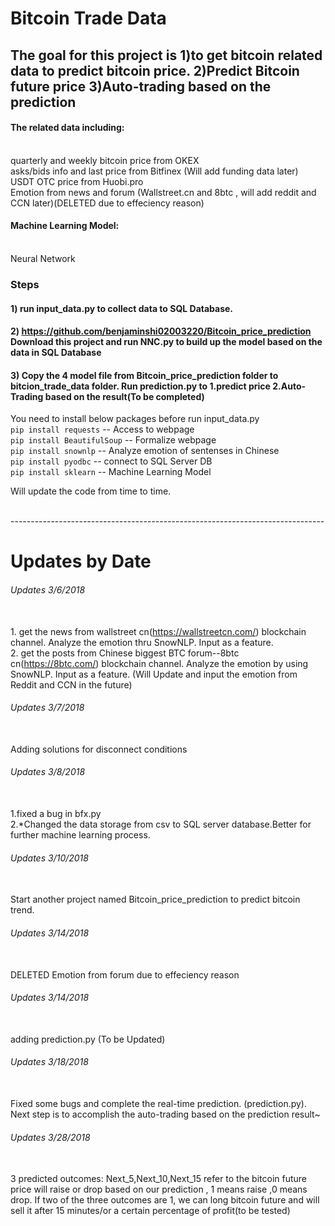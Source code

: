 # Bitcoin Trade Data
## The goal for this project is 1)to get bitcoin related data to predict bitcoin price. 2)Predict Bitcoin future price 3)Auto-trading based on the prediction

#### The related data including:
<br> quarterly and weekly bitcoin price from OKEX
<br> asks/bids info and last price from Bitfinex (Will add funding data later)
<br> USDT OTC price from Huobi.pro
<br> Emotion from news and forum (Wallstreet.cn and 8btc , will add reddit and CCN later)(DELETED due to effeciency reason)

#### Machine Learning Model:
<br> Neural Network

### Steps
#### 1) run input_data.py to collect data to SQL Database.
#### 2) https://github.com/benjaminshi02003220/Bitcoin_price_prediction Download this project and run NNC.py to build up the model based on  the data in SQL Database
#### 3) Copy the 4 model file from Bitcoin_price_prediction folder to bitcion_trade_data folder. Run prediction.py to 1.predict price 2.Auto-Trading based on the result(To be completed)


You need to install below packages before run input_data.py
<br>`pip install requests` -- Access to webpage
<br>`pip install BeautifulSoup` -- Formalize webpage
<br>`pip install snownlp` -- Analyze emotion of sentenses in Chinese
<br>`pip install pyodbc` -- connect to SQL Server DB
<br>`pip install sklearn` -- Machine Learning Model

 Will update the code from time to time.

<br> ------------------------------------------------------------------------------

# Updates by Date

###### Updates 3/6/2018 
<br> 1. get the news from wallstreet cn(https://wallstreetcn.com/) blockchain channel. Analyze the emotion thru SnowNLP. Input as a feature.
<br> 2. get the posts from Chinese biggest BTC forum--8btc cn(https://8btc.com/) blockchain channel. Analyze the emotion by using SnowNLP. Input as a feature.
(Will Update and input the emotion from Reddit and CCN in the future)

###### Updates 3/7/2018 
<br>  Adding solutions for disconnect conditions

###### Updates 3/8/2018
<br> 1.fixed a bug in bfx.py
<br> 2.*Changed the data storage from csv to SQL server database.Better for further machine learning process.

###### Updates 3/10/2018
<br> Start another project named Bitcoin_price_prediction to predict bitcoin trend.

###### Updates 3/14/2018
<br> DELETED Emotion from forum due to effeciency reason

###### Updates 3/14/2018
<br>adding prediction.py (To be Updated)

###### Updates 3/18/2018
<br>Fixed some bugs and complete the real-time prediction. (prediction.py). Next step is to accomplish the auto-trading based on the prediction result~ 

###### Updates 3/28/2018
<br>3 predicted outcomes: Next_5,Next_10,Next_15 refer to the bitcoin future price will raise or drop based on our prediction , 1 means raise ,0 means drop. If two of the three outcomes are 1, we can long bitcoin future and will sell it after 15 minutes/or a certain percentage of profit(to be tested)
